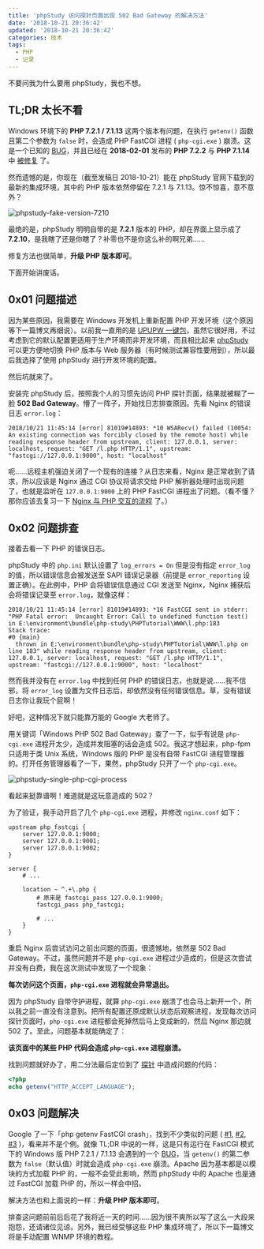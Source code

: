 ```yaml
---
title: 'phpStudy 访问探针页面出现 502 Bad Gateway 的解决方法'
date: '2018-10-21 20:36:42'
updated: '2018-10-21 20:36:42'
categories: 技术
tags:
  - PHP
  - 记录
---
```


不要问我为什么要用 phpStudy，我也不想。

## TL;DR 太长不看

Windows 环境下的 **PHP 7.2.1 / 7.1.13** 这两个版本有问题，在执行 `getenv()` 函数且第二个参数为 `false` 时，会造成 PHP FastCGI 进程 ( `php-cgi.exe` ) 崩溃。这是一个已知的 [BUG](https://bugs.php.net/bug.php?id=75794)，并且已经在 **2018-02-01** 发布的 **PHP 7.2.2** 与 **PHP 7.1.14** 中 [被修复](http://www.php.net/ChangeLog-7.php#7.2.2) 了。

然而遗憾的是，你现在（截至发稿日 2018-10-21）能在 phpStudy 官网下载到的最新的集成环境，其中的 PHP 版本依然停留在 7.2.1 与 7.1.13。惊不惊喜，意不意外？

![phpstudy-fake-version-7210](https://img.blessing.studio/images/2018/10/21/phpstudy-fake-version-7210.png)

最绝的是，phpStudy 明明自带的是 **7.2.1** 版本的 PHP，却在界面上显示成了 **7.2.10**，是我瞎了还是你瞎了？补零也不是你这么补的啊兄弟……

修复方法也很简单，**升级 PHP 版本即可**。

下面开始讲废话。

<!--more-->

## 0x01 问题描述

因为某些原因，我需要在 Windows 开发机上重新配置 PHP 开发环境（这个原因等下一篇博文再细说）。以前我一直用的是 [UPUPW 一键包](http://www.upupw.net/)，虽然它很好用，不过考虑到它的默认配置更适用于生产环境而非开发环境，而且相比起来 [phpStudy](http://phpstudy.php.cn/) 可以更方便地切换 PHP 版本与 Web 服务器（有时候测试兼容性要用到），所以最后我选择了使用 phpStudy 进行开发环境的配置。

然后坑就来了。

安装完 phpStudy 后，按照我个人的习惯先访问 PHP 探针页面，结果就被糊了一脸 **502 Bad Gateway**。懵了一阵子，开始找日志排查原因。先看 Nginx 的错误日志 `error.log`：

```text
2018/10/21 11:45:14 [error] 81019#14893: *10 WSARecv() failed (10054: An existing connection was forcibly closed by the remote host) while reading response header from upstream, client: 127.0.0.1, server: localhost, request: "GET /l.php HTTP/1.1", upstream: "fastcgi://127.0.0.1:9000", host: "localhost"
```

呃……远程主机强迫关闭了一个现有的连接？从日志来看，Nginx 是正常收到了请求，所以应该是 Nginx 通过 CGI 协议将请求交给 PHP 解析器处理时出现问题了，也就是监听在 `127.0.0.1:9000` 上的 PHP FastCGI 进程出了问题。（看不懂？那你应该去复习一下 [Nginx 与 PHP 交互的流程](https://segmentfault.com/q/1010000000256516/a-1020000000259560) 了。）

## 0x02 问题排查

接着去看一下 PHP 的错误日志。

phpStudy 中的 `php.ini` 默认设置了 `log_errors = On` 但是没有指定 `error_log` 的值，所以错误信息会被发送至 SAPI 错误记录器（前提是 `error_reporting` 设置正确）。在此例中，PHP 会将错误信息通过 CGI 发送至 Nginx，Nginx 捕获后会将错误记录至 `error.log`，就像这样：

```test
2018/10/21 11:45:14 [error] 81019#14893: *16 FastCGI sent in stderr: "PHP Fatal error:  Uncaught Error: Call to undefined function test() in E:\environment\bundle\php-study\PHPTutorial\WWW\l.php:183
Stack trace:
#0 {main}
  thrown in E:\environment\bundle\php-study\PHPTutorial\WWW\l.php on line 183" while reading response header from upstream, client: 127.0.0.1, server: localhost, request: "GET /l.php HTTP/1.1", upstream: "fastcgi://127.0.0.1:9000", host: "localhost"
```

然而我并没有在 `error.log` 中找到任何 PHP 的错误日志，也就是说……我不信邪，将 `error_log` 设置为文件日志后，却依然没有任何错误信息。草，没有错误日志你让我玩个屁啊！

好吧，这种情况下就只能靠万能的 Google 大老师了。

用关键词「Windows PHP 502 Bad Gateway」查了一下，似乎有说是 `php-cgi.exe` 进程开太少，造成并发阻塞的话会造成 502。我这才想起来，php-fpm 只适用于类 Unix 系统，Windows 版的 PHP 是没有自带 FastCGI 进程管理器的。打开任务管理器看了一下，果然，phpStudy 只开了一个 `php-cgi.exe`。

![phpstudy-single-php-cgi-process](https://img.blessing.studio/images/2018/10/21/phpstudy-single-php-cgi-process.png)

看起来挺靠谱啊！难道就是这玩意造成的 502？

为了验证，我手动开启了几个 `php-cgi.exe` 进程，并修改 `nginx.conf` 如下：

```nginx
upstream php_fastcgi {
    server 127.0.0.1:9000;
    server 127.0.0.1:9001;
    server 127.0.0.1:9002;
}

server {
    # ...

    location ~ ^.+\.php {
        # 原来是 fastcgi_pass 127.0.0.1:9000;
        fastcgi_pass php_fastcgi;

        # ...
    }
}
```

重启 Nginx 后尝试访问之前出问题的页面，很遗憾地，依然是 502 Bad Gateway。不过，虽然问题并不是 `php-cgi.exe` 进程过少造成的，但是这次尝试并没有白费，我在这次测试中发现了一个现象：

**每次访问这个页面，`php-cgi.exe` 进程就会异常退出。**

因为 phpStudy 自带守护进程，就算 `php-cgi.exe` 崩溃了也会马上新开一个，所以我之前一直没有注意到。把所有配置还原成默认状态后观察进程，发现每次访问探针页面时，`php-cgi.exe` 进程都会死掉然后马上变成新的，然后 Nginx 那边就 502 了。至此，问题基本就能确定了：

**该页面中的某些 PHP 代码会造成 `php-cgi.exe` 进程崩溃。**

找到问题就好办了，用二分法最后定位到了 [探针](http://www.yahei.net/) 中造成问题的代码：

```php
<?php
echo getenv("HTTP_ACCEPT_LANGUAGE");
```

## 0x03 问题解决

Google 了一下「php getenv FastCGI crash」，找到不少类似的问题 ( [#1](https://stackoverflow.com/questions/48286208/getenvanystring-is-causing-an-internal-server-error), [#2](https://segmentfault.com/q/1010000015345101/), [#3](https://blog.csdn.net/smile12393/article/details/81132040) )，看来并不是个例。就像 TL;DR 中说的一样，这是只有运行在 FastCGI 模式下的 Windows 版 PHP 7.2.1 / 7.1.13 会遇到的一个 [BUG](https://bugs.php.net/bug.php?id=75794)，当 `getenv()` 的第二参数为 `false`（默认值）时就会造成 `php-cgi.exe` 崩溃。Apache 因为基本都是以模块的方式加载 PHP 的，一般不会受此影响，然而 phpStudy 中的 Apache 也是通过 FastCGI 加载 PHP 的，所以一样会中招。

解决方法也和上面说的一样：**升级 PHP 版本即可**。

排查这问题前前后后花了我将近一天的时间……因为很不爽所以写了这么一大段来抱怨，还请诸位见谅。另外，我已经受够这些 PHP 集成环境了，所以下一篇博文将是手动配置 WNMP 环境的教程。
